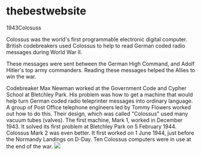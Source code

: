 # thebestwebsite
1943Colosuss

Colossus was the world's first programmable electronic digital computer. British codebreakers used Colossus to help to read German coded radio messages during World War II.

These messages were sent between the German High Command, and Adolf Hitler's top army commanders. Reading these messages helped the Allies to win the war.

Codebreaker Max Newman worked at the Government Code and Cypher School at Bletchley Park. His problem was how to get a machine that would help turn German coded radio teleprinter messages into ordinary language. A group of Post Office telephone engineers led by Tommy Flowers worked out how to do this. Their design, which was called "Colossus" used many vacuum tubes (valves). The first machine, Mark 1, worked in December 1943. It solved its first problem at Bletchley Park on 5 February 1944. Colossus Mark 2 was even better. It first worked on 1 June 1944, just before the Normandy Landings on D-Day. Ten Colossus computers were in use at the end of the war.
 <img src="https://simple.wikipedia.org/wiki/File:Colossus.jpg"> 
